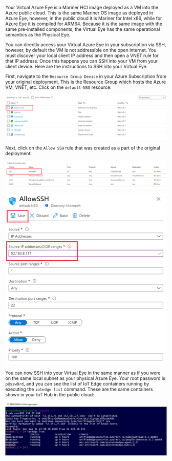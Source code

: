 Your Virtual Azure Eye is a Mariner HCI image deployed as a VM into the Azure public cloud. This is the  same Mariner OS image as deployed in Azure Eye, however, in the public cloud it is Mariner for Intel x86, while for Azure Eye it is compiled for ARM64. Because it is the same image with the same pre-installed components, the Virtual Eye has the same operational semantics as the Physical Eye.


You can directly access your Virtual Azure Eye in your subscription via SSH, however, by default the VM is not addressible on the open internet.  You must discover your local client IP address and then open a VNET rule for that IP address.  Once this happens you can SSH into your VM from your client device.  Here are the instructions to SSH into your Virtual Eye.


First, navigate to the `Resource Group Device` in your Azure Subscription from your original deployment. This is the Resource Group which hosts the Azure VM, VNET, etc. Click on the `default-NSG` resource:

![Eye VM](/images/NSG.png)

Next, click on the `Allow SSH` rule that was created as a part of the original deployment:

![Eye VM](/images/Allow-SSH.PNG)


![Eye VM](/images/Allow-SSH-Rule.PNG)


You can now SSH into your Virtual Eye in the same manner as if you were on the same local subnet as your physical Azure Eye.  Your root password is `p@ssw0rd`, and you can see the list of IoT Edge containers running by executing the `iotedge list` command.  These are the same containers shown in your IoT Hub in the public cloud:

![Eye VM](/images/SSH-Bash.PNG)

